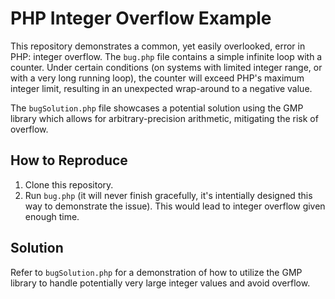# PHP Integer Overflow Example

This repository demonstrates a common, yet easily overlooked, error in PHP: integer overflow.  The `bug.php` file contains a simple infinite loop with a counter.  Under certain conditions (on systems with limited integer range, or with a very long running loop), the counter will exceed PHP's maximum integer limit, resulting in an unexpected wrap-around to a negative value. 

The `bugSolution.php` file showcases a potential solution using the GMP library which allows for arbitrary-precision arithmetic, mitigating the risk of overflow.

## How to Reproduce

1. Clone this repository.
2. Run `bug.php` (it will never finish gracefully, it's intentially designed this way to demonstrate the issue). This would lead to integer overflow given enough time.

## Solution

Refer to `bugSolution.php` for a demonstration of how to utilize the GMP library to handle potentially very large integer values and avoid overflow. 